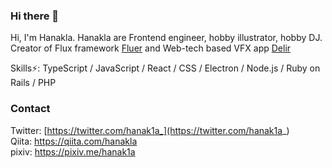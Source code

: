 ### Hi there 👋

Hi, I'm Hanakla. Hanakla are Frontend engineer, hobby illustrator, hobby DJ.  
Creator of Flux framework [Fluer](https://github.com/fleur-js/fleur) and Web-tech based VFX app [Delir](https://delir.studio)

Skills⚡: TypeScript / JavaScript / React / CSS / Electron / Node.js / Ruby on Rails / PHP

### Contact

Twitter: [https://twitter.com/hanak1a_](https://twitter.com/hanak1a_)  
Qiita: https://qiita.com/hanakla  
pixiv: https://pixiv.me/hanak1a

<!--
**hanakla/hanakla** is a ✨ _special_ ✨ repository because its `README.md` (this file) appears on your GitHub profile.

Here are some ideas to get you started:

- 🔭 I’m currently working on ...
- 🌱 I’m currently learning ...
- 👯 I’m looking to collaborate on ...
- 🤔 I’m looking for help with ...
- 💬 Ask me about ...
- 📫 How to reach me: ...
- 😄 Pronouns: ...
- ⚡ Fun fact: ...
-->

